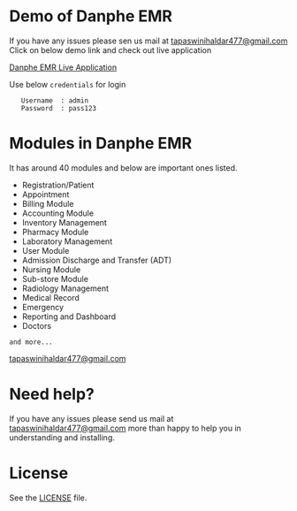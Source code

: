Demo of Danphe EMR
==============
If you have any issues please sen us mail at tapaswinihaldar477@gmail.com
Click on below demo link and check out live application

<a href="http://202.51.74.168:175/" target="_blank">
  Danphe EMR Live Application
</a>

Use below `credentials` for login

```
   Username  : admin
   Password  : pass123
```   
Modules in Danphe EMR
==============
It has around 40 modules and below are important ones listed.

+ Registration/Patient 
+ Appointment 
+ Billing Module 
+ Accounting Module 
+ Inventory Management 
+ Pharmacy Module 
+ Laboratory Management 
+ User Module 
+ Admission Discharge and Transfer (ADT) 
+ Nursing Module 
+ Sub-store Module 
+ Radiology Management 
+ Medical Record 
+ Emergency 
+ Reporting and Dashboard 
+ Doctors 

`and more...`

tapaswinihaldar477@gmail.com

Need help?
==============
If you have any issues please send us mail at tapaswinihaldar477@gmail.com more than happy to help you in understanding and installing.



License
==============

See the [LICENSE](https://github.com/TapaswiniHaldar/hospital-management-emr/blob/main/LICENSE) file.

